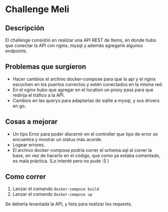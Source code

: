 # Challenge Meli
## Descripción
El challenge consistió en realizar una API REST de Items, en donde hubo que conectar la API con nginx, mysql y además agregarle algunos endpoints.

## Problemas que surgieron
* Hacer cambios el archivo docker-compose para que la api y el nginx escuchen en los puertos correctos y estén conectados en la misma red.
* En el nginx hubo que agregar en el location un proxy pass para que redirija el tráfico a la API.
* Cambios en las querys para adaptarlas de sqlite a mysql, y sus drivers en go.

## Cosas a mejorar
* Un tipo Error para poder discernir en el controller que tipo de error se encuentra y mostrar un status más acorde.
* Logear errores.
* El archivo docker-compose podría correr el schema.sql al correr la base, en vez de hacerlo en el código, que como ya estaba comentado, es mala práctica. (Lo intenté pero no pude :S )

## Como correr

1. Lanzar el comando `docker-compose build`
2. Lanzar el comando `docker-compose up`

Se deberia levantada la API, y lista para realizar los requests.
